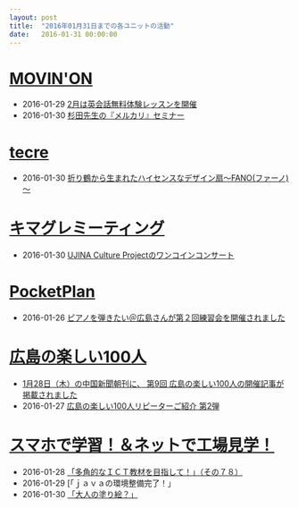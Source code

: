 ```yaml
---
layout: post
title:  "2016年01月31日までの各ユニットの活動"
date:   2016-01-31 00:00:00
---
```




# [MOVIN'ON](http://coworking-hiroshima.com/)

* 2016-01-29 [2月は英会話無料体験レッスンを開催](https://www.facebook.com/movinon.hiroshima/posts/1078332385520872)
* 2016-01-30 [杉田先生の『メルカリ』セミナー](https://www.facebook.com/movinon.hiroshima/posts/1078831402137637)


# [tecre](http://tecre.jp/)

* 2016-01-30 [折り鶴から生まれたハイセンスなデザイン扇～FANO(ファーノ)～](http://tecre.jp/oriduru-ougi/)


# [キマグレミーティング](https://www.facebook.com/kimaguremeeting)

* 2016-01-30 [UJINA Culture  Projectのワンコインコンサート](https://www.facebook.com/kimaguremeeting/posts/940869542656279)


# [PocketPlan](http://pocketplan.wix.com/pocketplan)

* 2016-01-26 [ピアノを弾きたい＠広島さんが第２回練習会を開催されました](https://www.facebook.com/PocketPlan/posts/953149541437685)


# [広島の楽しい100人](http://hiroshima.100person.jp)

* [1月28日（木）の中国新聞朝刊に、 第9回 広島の楽しい100人の開催記事が掲載されました](https://www.facebook.com/h100parson/posts/1670401149901690)
* 2016-01-27 [広島の楽しい100人リピーターご紹介 第2弾](https://www.facebook.com/h100parson/posts/1670052523269886)


# [スマホで学習！＆ネットで工場見学！](http://www.hyogo-intercampus.ne.jp/gallery/ictkyouzai/)

* 2016-01-28 [「多角的なＩＣＴ教材を目指して！」（その７８）](https://www.facebook.com/ictkyouzai/posts/739839326150324)
* 2016-01-29 [「ｊａｖａの環境整備完了！」
* 2016-01-30 [「大人の塗り絵？」](https://www.facebook.com/ictkyouzai/posts/740845882716335)
